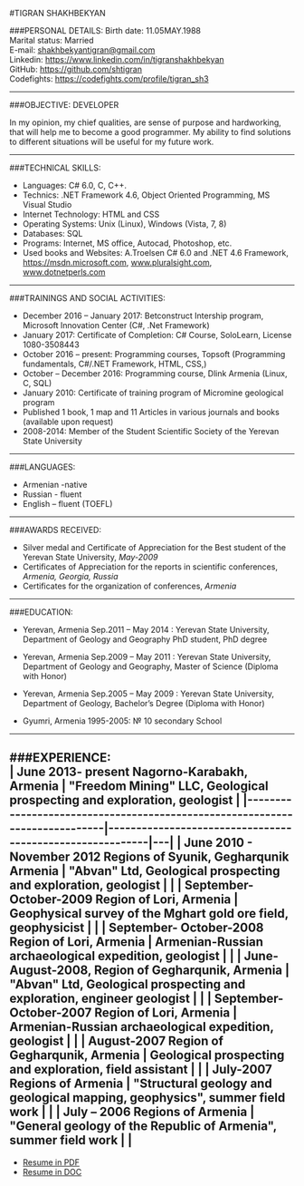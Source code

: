 #TIGRAN SHAKHBEKYAN
                                
###PERSONAL DETAILS:
Birth date: 11.05MAY.1988  
Marital status: Married   
E-mail:         <shakhbekyantigran@gmail.com>                  
Linkedin:       <https://www.linkedin.com/in/tigranshakhbekyan>                    
GitHub:         <https://github.com/shtigran>      
Codefights:     <https://codefights.com/profile/tigran_sh3>                   

----
###OBJECTIVE: DEVELOPER

In my opinion, my chief qualities, are sense of purpose and hardworking, that
will help me to become a good programmer. My ability to find solutions to
different situations will be useful for my future work.

----
###TECHNICAL SKILLS:

-   Languages: C\# 6.0, C, C++.
-   Technics: .NET Framework 4.6, Object Oriented Programming, MS Visual Studio
-   Internet Technology: HTML and CSS
-   Operating Systems: Unix (Linux), Windows (Vista, 7, 8)
-   Databases: SQL
-   Programs: Internet, MS office, Autocad, Photoshop, etc.
-   Used books and Websites: A.Troelsen C# 6.0 and .NET 4.6 Framework,  https://msdn.microsoft.com,      www.pluralsight.com,      www.dotnetperls.com  

----
###TRAININGS AND SOCIAL ACTIVITIES:
  -  December 2016 – January 2017:  Betconstruct Intership program, Microsoft Innovation Center (C#, .Net Framework)
  -  January 2017: Certificate of Completion: C# Course, SoloLearn, License 1080-3508443
  -  October 2016 – present: Programming courses, Topsoft (Programming fundamentals, C#/.NET Framework, HTML, CSS,)
  -  October – December 2016: Programming course, Dlink Armenia (Linux, C, SQL)
  -  January 2010: Certificate of training program of Micromine geological program
  -  Published 1 book, 1 map  and 11 Articles in various journals and books (available upon request)
  -  2008-2014: Member of the  Student Scientific Society of the Yerevan State University  
  
----
###LANGUAGES:

-	Armenian -native
- Russian - fluent 
- English – fluent (TOEFL)

----
###AWARDS RECEIVED:   

-   Silver medal and Certificate of Appreciation for the Best student of the
    Yerevan State University, *May-2009*     
-   Certificates of Appreciation for the reports in scientific conferences, *Armenia, Georgia, Russia* 
-   Certificates for the organization of conferences, *Armenia*  

----
###EDUCATION:

- Yerevan, Armenia Sep.2011 – May 2014 :  Yerevan State University, Department of Geology and Geography PhD student, PhD degree
  
- Yerevan, Armenia Sep.2009 – May 2011 :       Yerevan State University, Department of Geology and Geography, Master of Science (Diploma with Honor)
 	
- Yerevan, Armenia Sep.2005 – May 2009 :	      Yerevan State University, Department of Geology, Bachelor’s Degree (Diploma with Honor)
 
-	Gyumri, Armenia 1995-2005:	            № 10 secondary  School
 
----
  
###EXPERIENCE:                                                                                                                                   
| June 2013- present Nagorno-Karabakh, Armenia            | "Freedom Mining" LLC, Geological prospecting and exploration, geologist  |
|----------------------------------------------------------------------------|----------------------------------------------------------|---|
| June 2010 - November 2012 Regions of Syunik, Gegharqunik Armenia           | "Abvan" Ltd, Geological prospecting and exploration, geologist   |   |
| September- October-2009 Region of Lori, Armenia              | Geophysical survey of the Mghart gold ore field, geophysicist  |   |
|  September- October-2008 Region of Lori, Armenia            | Armenian-Russian archaeological expedition, geologist            |   |
| June- August-2008, Region of Gegharqunik, Armenia            | "Abvan" Ltd, Geological prospecting and exploration, engineer geologist         |   |
| September- October-2007 Region of Lori, Armenia                      | Armenian-Russian archaeological expedition, geologist         |   |
| August-2007  Region of Gegharqunik, Armenia    | Geological prospecting and exploration, field assistant       |   |
| July-2007 Regions of Armenia                    | "Structural geology and geological mapping, geophysics", summer field work         |   |
| July – 2006 Regions of Armenia                   | "General geology of the Republic of Armenia", summer field work                  |   |                    
----

       
- [Resume in PDF]
- [Resume in DOC]


[Resume in PDF]: <https://github.com/shtigran/Resume/raw/master/CV_Tigran%20Shakhbekyan__2017.pdf>
[Resume in DOC]: <https://github.com/shtigran/Resume/raw/master/CV_Tigran%20Shakhbekyan__2017.pdf>
